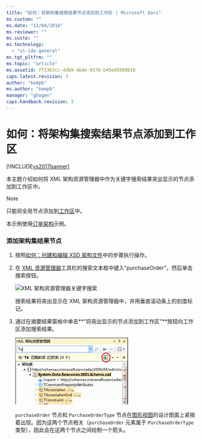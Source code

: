 ```yaml
---
title: "如何：将架构集搜索结果节点添加到工作区 | Microsoft Docs"
ms.custom: ""
ms.date: "11/04/2016"
ms.reviewer: ""
ms.suite: ""
ms.technology: 
  - "vs-ide-general"
ms.tgt_pltfrm: ""
ms.topic: "article"
ms.assetid: ff33b3cc-4db9-4b4e-9378-b45ed5999b18
caps.latest.revision: 3
author: "kempb"
ms.author: "kempb"
manager: "ghogen"
caps.handback.revision: 3
---
```

# 如何：将架构集搜索结果节点添加到工作区
[!INCLUDE[vs2017banner](../code-quality/includes/vs2017banner.md)]

本主题介绍如何将 XML 架构资源管理器中作为关键字搜索结果突出显示的节点添加到工作区中。  
  
> [!NOTE]
>  只能将全局节点添加到[工作区](../xml-tools/xml-schema-designer-workspace.md)中。  
  
 本示例使用[订单架构](../Topic/Sample%20XSD%20File:%20Purchase%20Order%20Schema.md)示例。  
  
### 添加架构集结果节点  
  
1.  按照[如何：创建和编辑 XSD 架构文件](../xml-tools/how-to-create-and-edit-an-xsd-schema-file.md)中的步骤执行操作。  
  
2.  在 [XML 资源管理器](../xml-tools/xml-schema-explorer.md)工具栏的搜索文本框中键入“purchaseOrder”，然后单击搜索按钮。  
  
     ![XML 架构资源管理器关键字搜索](../xml-tools/media/schemaexplorersearch.gif "SchemaExplorerSearch")  
  
     搜索结果将突出显示在 XML 架构资源管理器中，并用垂直滚动条上的刻度标记。  
  
3.  通过在摘要结果窗格中单击**“将突出显示的节点添加到工作区”**按钮向工作区添加搜索结果。  
  
     ![XML 架构资源管理器搜索结果](../xml-tools/media/schemaexplorersearchresult.gif "SchemaExplorerSearchResult")  
  
     `purchaseOrder` 节点和 `PurchaseOrderType` 节点在[图形视图](../xml-tools/graph-view.md)的设计图面上紧挨着出现。因为这两个节点相关（`purchaseOrder` 元素属于 `PurchaseOrderType` 类型），因此会在这两个节点之间绘制一个箭头。